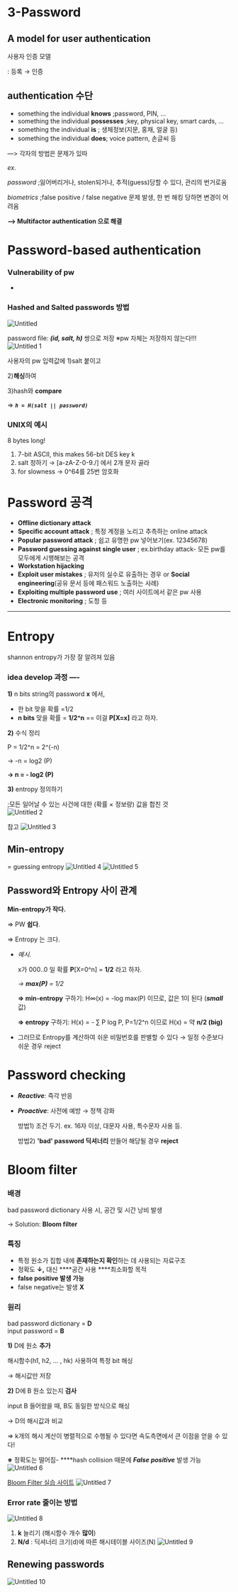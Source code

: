 # 3-Password

## A model for user authentication

사용자 인증 모델    

: 등록 → 인증

## authentication 수단

- something the individual **knows** ;password, PIN, ...
- something the individual **possesses** ;key, physical key, smart cards, ...
- something the individual **is** ; 생체정보(지문, 홍채, 얼굴 등)
- something the individual **does**; voice pattern, 손글씨 등

—> 각자의 방법은 문제가 있따    

*ex.*    

*password* ;잃어버리거나, stolen되거나, 추적(guess)당할 수 있다, 관리의 번거로움    

*biometrics* ;false positive / false negative 문제 발생, 한 번 해킹 당하면 변경이 어려움    

**—> Multifactor authentication 으로 해결**

# Password-based authentication

### Vulnerability of pw

- 

### Hashed and Salted passwords 방법
![Untitled](https://user-images.githubusercontent.com/61778930/116435145-05200280-a886-11eb-8390-4f8997305fc2.png)

password file: ***(id, salt, h)*** 쌍으로 저장   ※pw 자체는 저장하지 않는다!!!    
![Untitled 1](https://user-images.githubusercontent.com/61778930/116435170-094c2000-a886-11eb-8310-926a69d62261.png)


사용자의 pw 입력값에 1)salt 붙이고    

2)**해싱**하여    

3)hash와 **compare**   

⇒ ***`h = H(salt || password)`*** 

### UNIX의 예시

8 bytes long!

1. 7-bit ASCII, this makes 56-bit DES key k
2. salt 정하기 → [a-zA-Z-0-9./] 에서 2개 문자 골라
3. for slowness → 0^64를 25번 암호화

# Password 공격

- **Offline dictionary attack**
- **Specific account attack** ; 특정 계정을 노리고 추측하는 online attack
- **Popular password attack** ; 쉽고 유명한 pw 넣어보기(ex. 12345678)
- **Password guessing against single user** ; ex.birthday attack- 모든 pw를 모두에게 시행해보는 공격
- **Workstation hijacking**
- **Exploit user mistakes** ; 유저의 실수로 유출하는 경우 or **Social engineering**(공유 문서 등에 패스워드 노출하는 사례)
- **Exploiting multiple password use** ; 여러 사이트에서 같은 pw 사용
- **Electronic monitoring** ; 도청 등

---

# **Entropy**

shannon entropy가 가장 잘 알려져 있음

### idea develop 과정 —-

**1)** n bits string의 password **x** 에서,    

- 한 bit 맞을 확률 =1/2
- **n bits** 맞을 확률 = **1/2^n** == 이걸 **P[X=x]** 라고 하자.

  

**2)** 수식 정리   

P = 1/2^n = 2^(-n)    

→ -n = log2 (P)    

**→ n = - log2 (P)**    

**3)** entropy 정의하기   

;모든 일어날 수 있는 사건에 대한 (확률 × 정보량) 값을 합친 것   
![Untitled 2](https://user-images.githubusercontent.com/61778930/116435218-16690f00-a886-11eb-9583-634d6f8dc856.png)

참고
![Untitled 3](https://user-images.githubusercontent.com/61778930/116435312-2ed92980-a886-11eb-9532-37701afeeced.png)


## Min-entropy

= guessing entropy
![Untitled 4](https://user-images.githubusercontent.com/61778930/116435327-33054700-a886-11eb-8bf0-e92eda80b0f7.png)
![Untitled 5](https://user-images.githubusercontent.com/61778930/116435338-34367400-a886-11eb-9282-010195e93b36.png)


## Password와 Entropy 사이 관계

**Min-entropy가 작다.**     

⇒ PW **쉽다**.    

⇒ Entropy 는 크다.   

- *예시.*

    x가 000..0 일 확률 **P**[X=0^n] = **1/2** 라고 하자.    

    *→ **max(P)** = 1/2*    

    **⇒ min-entropy** 구하기: H∞(x) = -log max(P) 이므로, 값은 1이 된다 (***small*** 값)    

    **⇒ entropy** 구하기: H(x) = - ∑ P log P, P=1/2^n 이므로 H(x) = 약 **n/2 (big)**    

- 그러므로 Entropy를 계산하여 쉬운 비밀번호를 판별할 수 있다 → 일정 수준보다 쉬운 경우 reject

# Password checking

- ***Reactive**:* 즉각 반응
- ***Proactive***: 사전에 예방 → 정책 강화

    방법1) 조건 두기. ex. 16자 이상, 대문자 사용, 특수문자 사용 등.    

    방법2) **'bad' password 딕셔너리** 만들어 해당될 경우 **reject**

# Bloom filter

### 배경

bad password dictionary 사용 시, 공간 및 시간 낭비 발생   

→ Solution: **Bloom filter**

### 특징

- 특정 원소가 집합 내에 **존재하는지 확인**하는 데 사용되는 자료구조
- 정확도 **↓,** 대신 ****공간 사용 ****최소화할 목적
- **false positive 발생 가능**
- false negative는 발생 **X**

### 원리

bad password dictionary = **D**   
input password = **B**

**1)** D에 원소 **추가**

해시함수(h1, h2, ... , hk) 사용하여 특정 bit 해싱   

→ 해시값만 저장

**2)** D에 B 원소 있는지 **검사**

input B 들어왔을 때, B도 동일한 방식으로 해싱    

→ D의 해시값과 비교

⇒ k개의 해시 계산이 병렬적으로 수행될 수 있다면 속도측면에서 큰 이점을 얻을 수 있다!   

**※** 정확도는 떨어짐- ****hash collision 때문에 ***False positive*** 발생 가능   
![Untitled 6](https://user-images.githubusercontent.com/61778930/116443368-88dded00-a88e-11eb-9eab-28c3fe9608dd.png)

[Bloom Filter 실습 사이트](https://llimllib.github.io/bloomfilter-tutorial/)
![Untitled 7](https://user-images.githubusercontent.com/61778930/116443392-8e3b3780-a88e-11eb-8f2d-4526d2fb4950.png)

### Error rate 줄이는 방법
![Untitled 8](https://user-images.githubusercontent.com/61778930/116443405-909d9180-a88e-11eb-8e56-05e2bb02cf05.png)

1. **k** 늘리기 (해시함수 개수 **많이**)
2. **N/d** : 딕셔너리 크기(d)에 따른 해시테이블 사이즈(N)
![Untitled 9](https://user-images.githubusercontent.com/61778930/116443432-9c895380-a88e-11eb-9bea-eabf8d4ade38.png)

## Renewing passwords
![Untitled 10](https://user-images.githubusercontent.com/61778930/116443444-a01cda80-a88e-11eb-9952-4649de3aae5d.png)
